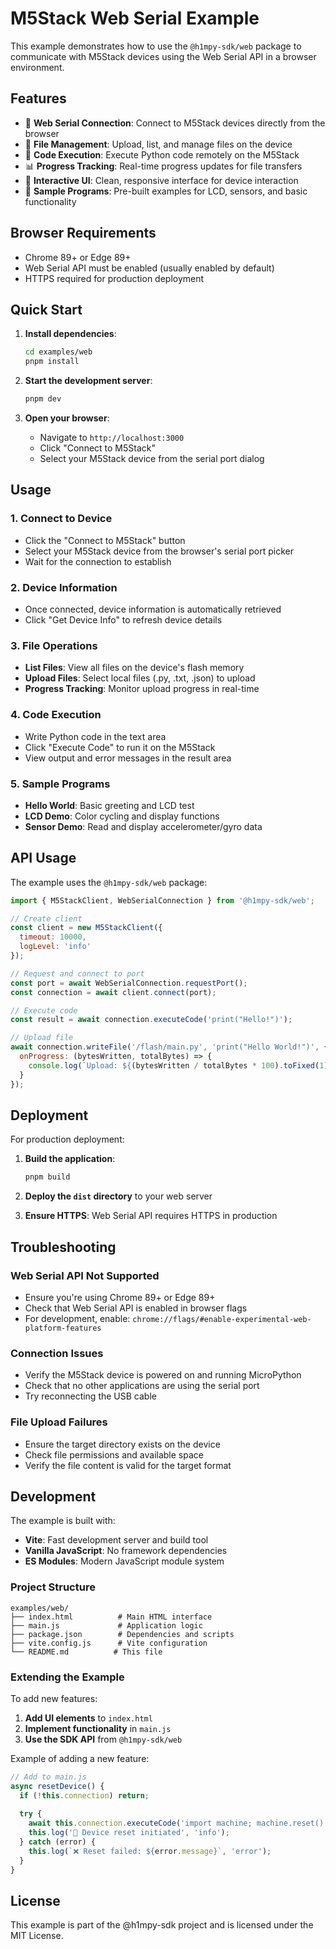 # M5Stack Web Serial Example

This example demonstrates how to use the `@h1mpy-sdk/web` package to communicate with M5Stack devices using the Web Serial API in a browser environment.

## Features

- 🔌 **Web Serial Connection**: Connect to M5Stack devices directly from the browser
- 📄 **File Management**: Upload, list, and manage files on the device
- 🐍 **Code Execution**: Execute Python code remotely on the M5Stack
- 📊 **Progress Tracking**: Real-time progress updates for file transfers
- 🎨 **Interactive UI**: Clean, responsive interface for device interaction
- 📱 **Sample Programs**: Pre-built examples for LCD, sensors, and basic functionality

## Browser Requirements

- Chrome 89+ or Edge 89+
- Web Serial API must be enabled (usually enabled by default)
- HTTPS required for production deployment

## Quick Start

1. **Install dependencies**:
   ```bash
   cd examples/web
   pnpm install
   ```

2. **Start the development server**:
   ```bash
   pnpm dev
   ```

3. **Open your browser**:
   - Navigate to `http://localhost:3000`
   - Click "Connect to M5Stack"
   - Select your M5Stack device from the serial port dialog

## Usage

### 1. Connect to Device
- Click the "Connect to M5Stack" button
- Select your M5Stack device from the browser's serial port picker
- Wait for the connection to establish

### 2. Device Information
- Once connected, device information is automatically retrieved
- Click "Get Device Info" to refresh device details

### 3. File Operations
- **List Files**: View all files on the device's flash memory
- **Upload Files**: Select local files (.py, .txt, .json) to upload
- **Progress Tracking**: Monitor upload progress in real-time

### 4. Code Execution
- Write Python code in the text area
- Click "Execute Code" to run it on the M5Stack
- View output and error messages in the result area

### 5. Sample Programs
- **Hello World**: Basic greeting and LCD test
- **LCD Demo**: Color cycling and display functions
- **Sensor Demo**: Read and display accelerometer/gyro data

## API Usage

The example uses the `@h1mpy-sdk/web` package:

```javascript
import { M5StackClient, WebSerialConnection } from '@h1mpy-sdk/web';

// Create client
const client = new M5StackClient({
  timeout: 10000,
  logLevel: 'info'
});

// Request and connect to port
const port = await WebSerialConnection.requestPort();
const connection = await client.connect(port);

// Execute code
const result = await connection.executeCode('print("Hello!")');

// Upload file
await connection.writeFile('/flash/main.py', 'print("Hello World!")', {
  onProgress: (bytesWritten, totalBytes) => {
    console.log(`Upload: ${(bytesWritten / totalBytes * 100).toFixed(1)}%`);
  }
});
```

## Deployment

For production deployment:

1. **Build the application**:
   ```bash
   pnpm build
   ```

2. **Deploy the `dist` directory** to your web server

3. **Ensure HTTPS**: Web Serial API requires HTTPS in production

## Troubleshooting

### Web Serial API Not Supported
- Ensure you're using Chrome 89+ or Edge 89+
- Check that Web Serial API is enabled in browser flags
- For development, enable: `chrome://flags/#enable-experimental-web-platform-features`

### Connection Issues
- Verify the M5Stack device is powered on and running MicroPython
- Check that no other applications are using the serial port
- Try reconnecting the USB cable

### File Upload Failures
- Ensure the target directory exists on the device
- Check file permissions and available space
- Verify the file content is valid for the target format

## Development

The example is built with:
- **Vite**: Fast development server and build tool
- **Vanilla JavaScript**: No framework dependencies
- **ES Modules**: Modern JavaScript module system

### Project Structure

```
examples/web/
├── index.html          # Main HTML interface
├── main.js             # Application logic
├── package.json        # Dependencies and scripts
├── vite.config.js      # Vite configuration
└── README.md          # This file
```

### Extending the Example

To add new features:

1. **Add UI elements** to `index.html`
2. **Implement functionality** in `main.js`
3. **Use the SDK API** from `@h1mpy-sdk/web`

Example of adding a new feature:

```javascript
// Add to main.js
async resetDevice() {
  if (!this.connection) return;
  
  try {
    await this.connection.executeCode('import machine; machine.reset()');
    this.log('🔄 Device reset initiated', 'info');
  } catch (error) {
    this.log(`❌ Reset failed: ${error.message}`, 'error');
  }
}
```

## License

This example is part of the @h1mpy-sdk project and is licensed under the MIT License.